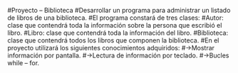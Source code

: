 #Proyecto – Biblioteca
#Desarrollar un programa para administrar un listado de libros de una biblioteca.
#El programa constará de tres clases:
#Autor: clase que contendrá toda la información sobre la persona que escribió el libro.
#Libro: clase que contendrá toda la información del libro.
#Biblioteca: clase que contendrá todos los libros que componen la biblioteca.
#En el proyecto utilizará los siguientes conocimientos adquiridos:
#->Mostrar información por pantalla.
#->Lectura de información por teclado.
#->Bucles while – for.
